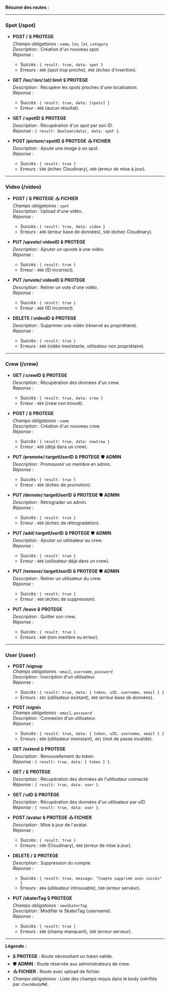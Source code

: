 **Résumé des routes :**

---

### **Spot (/spot)**  
- **POST /** 🔒 **PROTEGE**  
  *Champs obligatoires : `name`, `lon`, `lat`, `category`*  
  *Description* : Création d'un nouveau spot.  
  *Réponse* :  
  - Succès : `{ result: true, data: spot }`  
  - Erreurs : `406` (spot trop proche), `400` (échec d'insertion).  

- **GET /loc/:lon/:lat/:limit** 🔒 **PROTEGE**  
  *Description* : Récupère les spots proches d'une localisation.  
  *Réponse* :  
  - Succès : `{ result: true, data: [spots] }`  
  - Erreur : `400` (aucun résultat).  

- **GET /:spotID** 🔒 **PROTEGE**  
  *Description* : Récupération d'un spot par son ID.  
  *Réponse* : `{ result: Boolean(data), data: spot }`.  

- **POST /picture/:spotID** 🔒 **PROTEGE** 📤 **FICHIER**  
  *Description* : Ajoute une image à un spot.  
  *Réponse* :  
  - Succès : `{ result: true }`  
  - Erreurs : `500` (échec Cloudinary), `400` (erreur de mise à jour).  

---

### **Video (/video)**  
- **POST /** 🔒 **PROTEGE** 📤 **FICHIER**  
  *Champs obligatoires : `spot`*  
  *Description* : Upload d'une vidéo.  
  *Réponse* :  
  - Succès : `{ result: true, data: video }`  
  - Erreurs : `400` (erreur base de données), `500` (échec Cloudinary).  

- **PUT /upvote/:videoID** 🔒 **PROTEGE**  
  *Description* : Ajouter un upvote à une vidéo.  
  *Réponse* :  
  - Succès : `{ result: true }`  
  - Erreur : `400` (ID incorrect).  

- **PUT /unvote/:videoID** 🔒 **PROTEGE**  
  *Description* : Retirer un vote d'une vidéo.  
  *Réponse* :  
  - Succès : `{ result: true }`  
  - Erreur : `400` (ID incorrect).  

- **DELETE /:videoID** 🔒 **PROTEGE**  
  *Description* : Supprimer une vidéo (réservé au propriétaire).  
  *Réponse* :  
  - Succès : `{ result: true }`  
  - Erreurs : `400` (vidéo inexistante, utilisateur non propriétaire).  

---

### **Crew (/crew)**  
- **GET /:crewID** 🔒 **PROTEGE**  
  *Description* : Récupération des données d'un crew.  
  *Réponse* :  
  - Succès : `{ result: true, data: crew }`  
  - Erreur : `404` (crew non trouvé).  

- **POST /** 🔒 **PROTEGE**  
  *Champs obligatoires : `name`*  
  *Description* : Création d'un nouveau crew.  
  *Réponse* :  
  - Succès : `{ result: true, data: newCrew }`  
  - Erreur : `400` (déjà dans un crew).  

- **PUT /promote/:targetUserID** 🔒 **PROTEGE** 🛡️ **ADMIN**  
  *Description* : Promouvoir un membre en admin.  
  *Réponse* :  
  - Succès : `{ result: true }`  
  - Erreur : `400` (échec de promotion).  

- **PUT /demote/:targetUserID** 🔒 **PROTEGE** 🛡️ **ADMIN**  
  *Description* : Rétrograder un admin.  
  *Réponse* :  
  - Succès : `{ result: true }`  
  - Erreur : `400` (échec de rétrogradation).  

- **PUT /add/:targetUserID** 🔒 **PROTEGE** 🛡️ **ADMIN**  
  *Description* : Ajouter un utilisateur au crew.  
  *Réponse* :  
  - Succès : `{ result: true }`  
  - Erreur : `400` (utilisateur déjà dans un crew).  

- **PUT /remove/:targetUserID** 🔒 **PROTEGE** 🛡️ **ADMIN**  
  *Description* : Retirer un utilisateur du crew.  
  *Réponse* :  
  - Succès : `{ result: true }`  
  - Erreur : `400` (échec de suppression).  

- **PUT /leave** 🔒 **PROTEGE**  
  *Description* : Quitter son crew.  
  *Réponse* :  
  - Succès : `{ result: true }`  
  - Erreurs : `400` (non membre ou erreur).  

---

### **User (/user)**  
- **POST /signup**  
  *Champs obligatoires : `email`, `username`, `password`*  
  *Description* : Inscription d'un utilisateur.  
  *Réponse* :  
  - Succès : `{ result: true, data: { token, uID, username, email } }`  
  - Erreurs : `401` (utilisateur existant), `400` (erreur base de données).  

- **POST /signin**  
  *Champs obligatoires : `email`, `password`*  
  *Description* : Connexion d'un utilisateur.  
  *Réponse* :  
  - Succès : `{ result: true, data: { token, uID, username, email } }`  
  - Erreurs : `400` (utilisateur inexistant), `401` (mot de passe invalide).  

- **GET /extend** 🔒 **PROTEGE**  
  *Description* : Renouvellement du token.  
  *Réponse* : `{ result: true, data: { token } }`.  

- **GET /** 🔒 **PROTEGE**  
  *Description* : Récupération des données de l'utilisateur connecté.  
  *Réponse* : `{ result: true, data: user }`.  

- **GET /:uID** 🔒 **PROTEGE**  
  *Description* : Récupération des données d'un utilisateur par uID.  
  *Réponse* : `{ result: true, data: user }`.  

- **POST /avatar** 🔒 **PROTEGE** 📤 **FICHIER**  
  *Description* : Mise à jour de l'avatar.  
  *Réponse* :  
  - Succès : `{ result: true }`  
  - Erreurs : `500` (Cloudinary), `400` (erreur de mise à jour).  

- **DELETE /** 🔒 **PROTEGE**  
  *Description* : Suppression du compte.  
  *Réponse* :  
  - Succès : `{ result: true, message: "Compte supprimé avec succès" }`  
  - Erreurs : `404` (utilisateur introuvable), `500` (erreur serveur).  

- **PUT /skaterTag** 🔒 **PROTEGE**  
  *Champs obligatoires : `newSkaterTag`*  
  *Description* : Modifier le SkaterTag (username).  
  *Réponse* :  
  - Succès : `{ result: true }`  
  - Erreurs : `400` (champ manquant), `500` (erreur serveur).  

--- 

**Légende :**  
- 🔒 **PROTEGE** : Route nécessitant un token valide.  
- 🛡️ **ADMIN** : Route réservée aux administrateurs de crew.  
- 📤 **FICHIER** : Route avec upload de fichier.  
- *Champs obligatoires* : Liste des champs requis dans le body (vérifiés par `checkBodyMW`).